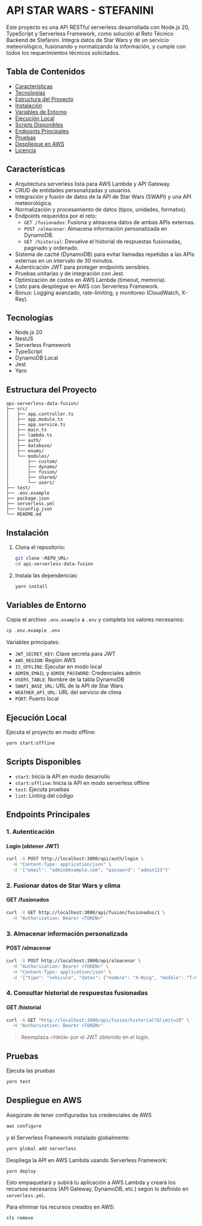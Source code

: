 # API STAR WARS - STEFANINI

Este proyecto es una API RESTful serverless desarrollada con Node.js 20, TypeScript y Serverless Framework, como solución al Reto Técnico Backend de Stefanini. Integra datos de Star Wars y de un servicio meteorológico, fusionando y normalizando la información, y cumple con todos los requerimientos técnicos solicitados.

## Tabla de Contenidos
- [Características](#características)
- [Tecnologías](#tecnologías)
- [Estructura del Proyecto](#estructura-del-proyecto)
- [Instalación](#instalación)
- [Variables de Entorno](#variables-de-entorno)
- [Ejecución Local](#ejecución-local)
- [Scripts Disponibles](#scripts-disponibles)
- [Endpoints Principales](#endpoints-principales)
- [Pruebas](#pruebas)
- [Despliegue en AWS](#despliegue-en-aws)
- [Licencia](#licencia)

## Características
- Arquitectura serverless lista para AWS Lambda y API Gateway.
- CRUD de entidades personalizadas y usuarios.
- Integración y fusión de datos de la API de Star Wars (SWAPI) y una API meteorológica.
- Normalización y procesamiento de datos (tipos, unidades, formatos).
- Endpoints requeridos por el reto:
  - `GET /fusionados`: Fusiona y almacena datos de ambas APIs externas.
  - `POST /almacenar`: Almacena información personalizada en DynamoDB.
  - `GET /historial`: Devuelve el historial de respuestas fusionadas, paginado y ordenado.
- Sistema de caché (DynamoDB) para evitar llamadas repetidas a las APIs externas en un intervalo de 30 minutos.
- Autenticación JWT para proteger endpoints sensibles.
- Pruebas unitarias y de integración con Jest.
- Optimización de costos en AWS Lambda (timeout, memoria).
- Listo para despliegue en AWS con Serverless Framework.
- Bonus: Logging avanzado, rate-limiting, y monitoreo (CloudWatch, X-Ray).

## Tecnologías
- Node.js 20
- NestJS
- Serverless Framework
- TypeScript
- DynamoDB Local
- Jest
- Yarn

## Estructura del Proyecto
```
api-serverless-data-fusion/
├── src/
│   ├── app.controller.ts
│   ├── app.module.ts
│   ├── app.service.ts
│   ├── main.ts
│   ├── lambda.ts
│   ├── auth/
│   ├── database/
│   ├── enums/
│   └── modules/
│       ├── custom/
│       ├── dynamo/
│       ├── fusion/
│       ├── shared/
│       └── users/
├── test/
├── .env.example
├── package.json
├── serverless.yml
├── tsconfig.json
└── README.md
```

## Instalación
1. Clona el repositorio:
   ```bash
   git clone <REPO_URL>
   cd api-serverless-data-fusion
   ```
2. Instala las dependencias:
   ```bash
   yarn install
   ```

## Variables de Entorno
Copia el archivo `.env.example` a `.env` y completa los valores necesarios:
```bash
cp .env.example .env
```
Variables principales:
- `JWT_SECRET_KEY`: Clave secreta para JWT
- `AWS_REGION`: Región AWS
- `IS_OFFLINE`: Ejecutar en modo local
- `ADMIN_EMAIL` y `ADMIN_PASSWORD`: Credenciales admin
- `USERS_TABLE`: Nombre de la tabla DynamoDB
- `SWAPI_BASE_URL`: URL de la API de Star Wars
- `WEATHER_API_URL`: URL del servicio de clima
- `PORT`: Puerto local

## Ejecución Local
 Ejecuta el proyecto en modo offline:
   ```bash
   yarn start:offline
   ```

## Scripts Disponibles
- `start`: Inicia la API en modo desarrollo
- `start:offline`: Inicia la API en modo serverless offline
- `test`: Ejecuta pruebas
- `lint`: Linting del código

## Endpoints Principales

### 1. Autenticación

#### Login (obtener JWT)
```bash
curl -X POST http://localhost:3000/api/auth/login \
  -H "Content-Type: application/json" \
  -d '{"email": "admin@example.com", "password": "admin123"}'
```

### 2. Fusionar datos de Star Wars y clima

#### GET /fusionados
```bash
curl -X GET http://localhost:3000/api/fusion/fusionados/1 \
  -H "Authorization: Bearer <TOKEN>"
```

### 3. Almacenar información personalizada

#### POST /almacenar
```bash
curl -X POST http://localhost:3000/api/almacenar \
  -H "Authorization: Bearer <TOKEN>" \
  -H "Content-Type: application/json" \
  -d '{"tipo": "vehiculo", "datos": {"nombre": "X-Wing", "modelo": "T-65B"}}'
```

### 4. Consultar historial de respuestas fusionadas

#### GET /historial
```bash
curl -X GET "http://localhost:3000/api/fusion/historial?&limit=10" \
  -H "Authorization: Bearer <TOKEN>"
```


> Reemplaza `<TOKEN>` por el JWT obtenido en el login.


## Pruebas
Ejecuta las pruebas
```bash
yarn test
```

## Despliegue en AWS

Asegúrate de tener configuradas tus credenciales de AWS
```bash
aws configure
```

y el Serverless Framework instalado globalmente:
```bash
yarn global add serverless
```

Despliega la API en AWS Lambda usando Serverless Framework:
```bash
yarn deploy
```

Esto empaquetará y subirá tu aplicación a AWS Lambda y creará los recursos necesarios (API Gateway, DynamoDB, etc.) según lo definido en `serverless.yml`.

Para eliminar los recursos creados en AWS:
```bash
sls remove
```
